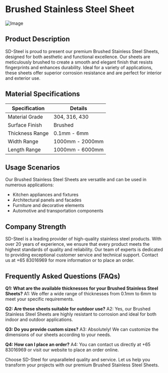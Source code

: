 # Brushed Stainless Steel Sheet

![Image](https://github.com/user-attachments/assets/2567258e-e124-4816-932d-1809bd27ef0b)

## Product Description

SD-Steel is proud to present our premium Brushed Stainless Steel Sheets, designed for both aesthetic and functional excellence. Our sheets are meticulously brushed to create a smooth and elegant finish that resists fingerprints and enhances durability. Ideal for a variety of applications, these sheets offer superior corrosion resistance and are perfect for interior and exterior use.

## Material Specifications

| Specification | Details |
|---------------|---------|
| Material Grade | 304, 316, 430 |
| Surface Finish | Brushed |
| Thickness Range | 0.1mm - 6mm |
| Width Range | 1000mm - 2000mm |
| Length Range | 1000mm - 6000mm |

## Usage Scenarios

Our Brushed Stainless Steel Sheets are versatile and can be used in numerous applications:
- Kitchen appliances and fixtures
- Architectural panels and facades
- Furniture and decorative elements
- Automotive and transportation components

## Company Strength

SD-Steel is a leading provider of high-quality stainless steel products. With over 20 years of experience, we ensure that every product meets the highest standards of quality and reliability. Our team of experts is dedicated to providing exceptional customer service and technical support. Contact us at +65 83016969 for more information or to place an order.

## Frequently Asked Questions (FAQs)

**Q1: What are the available thicknesses for your Brushed Stainless Steel Sheets?**
A1: We offer a wide range of thicknesses from 0.1mm to 6mm to meet your specific requirements.

**Q2: Are these sheets suitable for outdoor use?**
A2: Yes, our Brushed Stainless Steel Sheets are highly resistant to corrosion and ideal for both indoor and outdoor applications.

**Q3: Do you provide custom sizes?**
A3: Absolutely! We can customize the dimensions of our sheets according to your needs.

**Q4: How can I place an order?**
A4: You can contact us directly at +65 83016969 or visit our website to place an order online.

Choose SD-Steel for unparalleled quality and service. Let us help you transform your projects with our premium Brushed Stainless Steel Sheets.